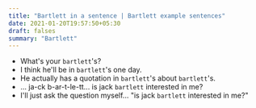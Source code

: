 ```yaml
---
title: "Bartlett in a sentence | Bartlett example sentences"
date: 2021-01-20T19:57:50+05:30
draft: falses
summary: "Bartlett"
---
```

- What's your `bartlett`'s?
- I think he'll be in `bartlett`'s one day.
- He actually has a quotation in `bartlett`'s about `bartlett`'s.
- ... ja-ck b-ar-t-le-tt... is jack `bartlett` interested in me?
- I'll just ask the question myself... "is jack `bartlett` interested in me?"
                 
